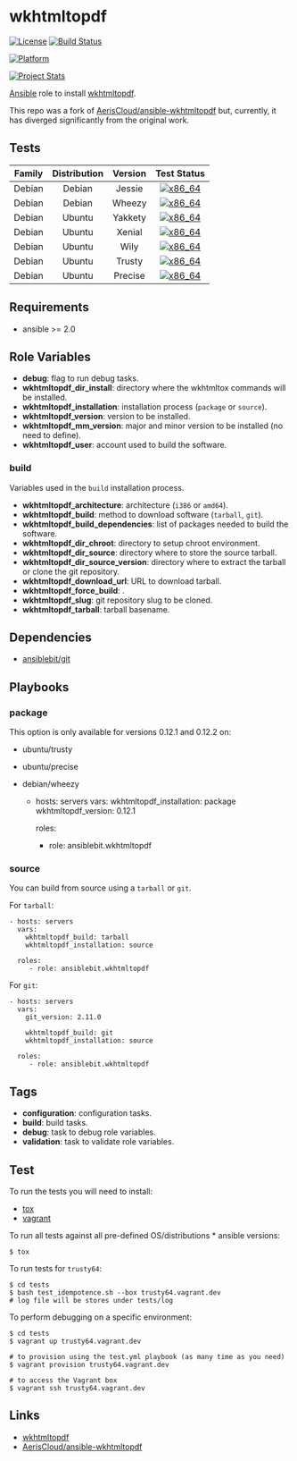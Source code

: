 # wkhtmltopdf

[![License](https://img.shields.io/badge/license-New%20BSD-blue.svg?style=flat)](https://raw.githubusercontent.com/ansiblebit/wkhtmltopdf/master/LICENSE)
[![Build Status](https://travis-ci.org/ansiblebit/wkhtmltopdf.svg?branch=master)](https://travis-ci.org/ansiblebit/wkhtmltopdf)

[![Platform](http://img.shields.io/badge/platform-ubuntu-dd4814.svg?style=flat)](#)

[![Project Stats](https://www.openhub.net/p/ansiblebit-wkhtmltopdf/widgets/project_thin_badge.gif)](https://www.openhub.net/p/ansiblebit-wkhtmltopdf/)


[Ansible][ansible] role to install [wkhtmltopdf].

This repo was a fork of [AerisCloud/ansible-wkhtmltopdf] but,
currently,
it has diverged significantly from the original work.


## Tests

| Family | Distribution | Version | Test Status |
|:-:|:-:|:-:|:-:|
| Debian | Debian  | Jessie  | [![x86_64](http://img.shields.io/badge/x86_64-passed-006400.svg?style=flat)](#) |
| Debian | Debian  | Wheezy  | [![x86_64](http://img.shields.io/badge/x86_64-passed-006400.svg?style=flat)](#) |
| Debian | Ubuntu  | Yakkety | [![x86_64](http://img.shields.io/badge/x86_64-passed-006400.svg?style=flat)](#) |
| Debian | Ubuntu  | Xenial  | [![x86_64](http://img.shields.io/badge/x86_64-passed-006400.svg?style=flat)](#) |
| Debian | Ubuntu  | Wily    | [![x86_64](http://img.shields.io/badge/x86_64-passed-006400.svg?style=flat)](#) |
| Debian | Ubuntu  | Trusty  | [![x86_64](http://img.shields.io/badge/x86_64-passed-006400.svg?style=flat)](#) |
| Debian | Ubuntu  | Precise | [![x86_64](http://img.shields.io/badge/x86_64-passed-006400.svg?style=flat)](#) |


## Requirements

- ansible >= 2.0


## Role Variables

- **debug**: flag to run debug tasks.
- **wkhtmltopdf_dir_install**: directory where the wkhtmltox commands will be installed.
- **wkhtmltopdf_installation**: installation process (`package` or `source`).
- **wkhtmltopdf_version**: version to be installed.
- **wkhtmltopdf_mm_version**: major and minor version to be installed (no need to define).
- **wkhtmltopdf_user**: account used to build the software.


### build

Variables used in the `build` installation process.

- **wkhtmltopdf_architecture**: architecture (`i386` or `amd64`).
- **wkhtmltopdf_build**: method to download software (`tarball`, `git`).
- **wkhtmltopdf_build_dependencies**: list of packages needed to build the software.
- **wkhtmltopdf_dir_chroot**: directory to setup chroot environment.
- **wkhtmltopdf_dir_source**: directory where to store the source tarball.
- **wkhtmltopdf_dir_source_version**: directory where to extract the tarball or clone the git repository.
- **wkhtmltopdf_download_url**: URL to download tarball.
- **wkhtmltopdf_force_build**: .
- **wkhtmltopdf_slug**: git repository slug to be cloned.
- **wkhtmltopdf_tarball**: tarball basename.


## Dependencies

- [ansiblebit/git]


## Playbooks

### package

This option is only available for versions 0.12.1 and 0.12.2 on:

- ubuntu/trusty
- ubuntu/precise
- debian/wheezy


    - hosts: servers
      vars:
        wkhtmltopdf_installation: package
        wkhtmltopdf_version: 0.12.1
    
      roles:
         - role: ansiblebit.wkhtmltopdf


### source

You can build from source using a `tarball` or `git`.

For `tarball`:

    - hosts: servers
      vars:
        wkhtmltopdf_build: tarball
        wkhtmltopdf_installation: source
    
      roles:
         - role: ansiblebit.wkhtmltopdf

For `git`:

    - hosts: servers
      vars:
        git_version: 2.11.0

        wkhtmltopdf_build: git
        wkhtmltopdf_installation: source
    
      roles:
         - role: ansiblebit.wkhtmltopdf


## Tags

- **configuration**: configuration tasks.
- **build**: build tasks.
- **debug**: task to debug role variables.
- **validation**: task to validate role variables.


## Test

To run the tests you will need to install:

- [tox](https://tox.readthedocs.org/)
- [vagrant](https://www.vagrantup.com/)

To run all tests against all pre-defined OS/distributions * ansible versions:

```
$ tox
```

To run tests for `trusty64`:

```
$ cd tests
$ bash test_idempotence.sh --box trusty64.vagrant.dev
# log file will be stores under tests/log
```

To perform debugging on a specific environment:

```
$ cd tests
$ vagrant up trusty64.vagrant.dev

# to provision using the test.yml playbook (as many time as you need)
$ vagrant provision trusty64.vagrant.dev

# to access the Vagrant box
$ vagrant ssh trusty64.vagrant.dev
```


## Links

- [wkhtmltopdf]
- [AerisCloud/ansible-wkhtmltopdf]


[ansible]:  https://ansible.com/    "Ansible"
[ansiblebit/git]:  https://github.com/ansiblebit/git    "ansiblebit/git"
[AerisCloud/ansible-wkhtmltopdf]: https://AerisCloud/ansible-wkhtmltopdf "AerisCloud/ansible-wkhtmltopdf"
[wkhtmltopdf]: http://wkhtmltopdf.org/  "wkhtmltopdf"
